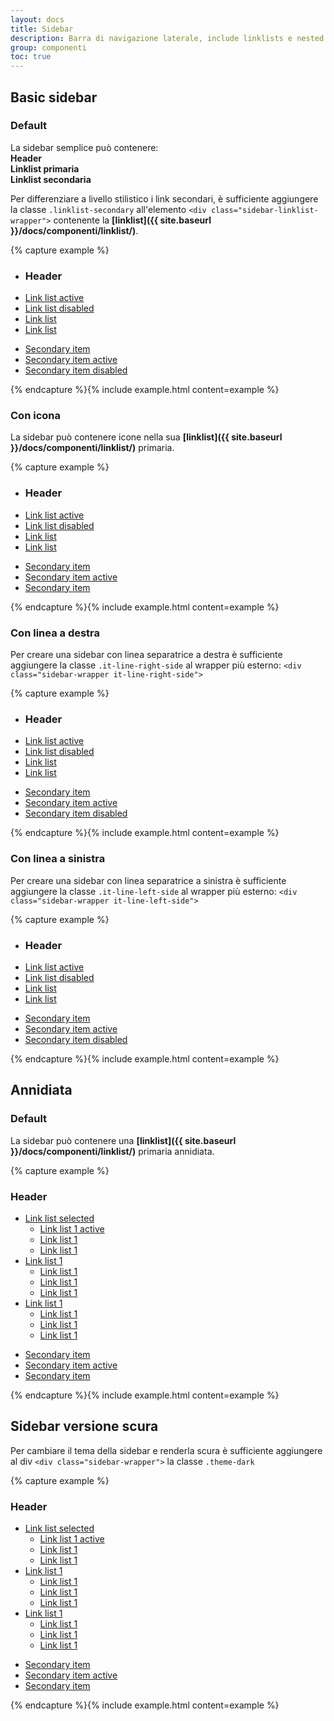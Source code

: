 ```yaml
---
layout: docs
title: Sidebar
description: Barra di navigazione laterale, include linklists e nested linklists.
group: componenti
toc: true
---
```


## Basic sidebar
### Default

La sidebar semplice può contenere:  
**Header**  
**Linklist primaria**  
**Linklist secondaria**  

Per differenziare a livello stilistico i link secondari, è sufficiente aggiungere la classe `.linklist-secondary` all'elemento `<div class="sidebar-linklist-wrapper">` contenente la **[linklist]({{ site.baseurl }}/docs/componenti/linklist/)**.

{% capture example %}
<div class="sidebar-wrapper">
  <div class="sidebar-linklist-wrapper">
    <div class="link-list-wrapper">
      <ul class="link-list">
        <li>
          <h3>Header </h3>
        </li>
        <li><a class="list-item medium active" href="#"><span>Link list active </span></a>
        </li>
        <li><a class="list-item medium disabled" href="#"><span>Link list disabled </span></a>
        </li>
        <li><a class="list-item medium" href="#"><span>Link list</span></a>
        </li>
        <li><a class="list-item medium" href="#"><span>Link list</span></a>
        </li>
      </ul>
    </div>
  </div>
  <div class="sidebar-linklist-wrapper linklist-secondary">
    <div class="link-list-wrapper">
      <ul class="link-list">
        <li><a class="list-item" href="#"><span>Secondary item </span></a>
        </li>
        <li><a class="list-item active" href="#"><span>Secondary item active </span></a>
        </li>
        <li><a class="list-item disabled" href="#"><span>Secondary item disabled </span></a>
        </li>
      </ul>
    </div>
  </div>
</div>
{% endcapture %}{% include example.html content=example %}

### Con icona

La sidebar può contenere icone nella sua **[linklist]({{ site.baseurl }}/docs/componenti/linklist/)** primaria.

{% capture example %}
<div class="sidebar-wrapper">
  <div class="sidebar-linklist-wrapper">
    <div class="link-list-wrapper">
      <ul class="link-list">
        <li>
          <h3>Header </h3>
        </li>
        <li><a class="list-item medium active left-icon" href="#"><i class="it-favorite left" aria-hidden="true"> </i><span>Link list active </span></a>
        </li>
        <li><a class="list-item medium disabled left-icon" href="#"><i class="it-favorite left" aria-hidden="true"> </i><span>Link list disabled </span></a>
        </li>
        <li><a class="list-item medium left-icon" href="#"><i class="it-favorite left" aria-hidden="true"> </i><span>Link list</span></a>
        </li>
        <li><a class="list-item medium left-icon" href="#"><i class="it-favorite left" aria-hidden="true"> </i><span>Link list</span></a>
        </li>
      </ul>
    </div>
  </div>
  <div class="sidebar-linklist-wrapper linklist-secondary">
    <div class="link-list-wrapper">
      <ul class="link-list">
        <li><a class="list-item" href="#"><span>Secondary item </span></a>
        </li>
        <li><a class="list-item active" href="#"><span>Secondary item active </span></a>
        </li>
        <li><a class="list-item" href="#"><span>Secondary item </span></a>
        </li>
      </ul>
    </div>
  </div>
</div>
{% endcapture %}{% include example.html content=example %}

### Con linea a destra

Per creare una sidebar con linea separatrice a destra è sufficiente aggiungere la classe `.it-line-right-side` al wrapper più esterno: `<div class="sidebar-wrapper it-line-right-side">`

{% capture example %}
<div class="sidebar-wrapper it-line-right-side">
  <div class="sidebar-linklist-wrapper">
    <div class="link-list-wrapper">
      <ul class="link-list">
        <li>
          <h3>Header </h3>
        </li>
        <li><a class="list-item medium active" href="#"><span>Link list active </span></a>
        </li>
        <li><a class="list-item medium disabled" href="#"><span>Link list disabled </span></a>
        </li>
        <li><a class="list-item medium" href="#"><span>Link list</span></a>
        </li>
        <li><a class="list-item medium" href="#"><span>Link list</span></a>
        </li>
      </ul>
    </div>
  </div>
  <div class="sidebar-linklist-wrapper linklist-secondary">
    <div class="link-list-wrapper">
      <ul class="link-list">
        <li><a class="list-item" href="#"><span>Secondary item </span></a>
        </li>
        <li><a class="list-item active" href="#"><span>Secondary item active </span></a>
        </li>
        <li><a class="list-item disabled" href="#"><span>Secondary item disabled </span></a>
        </li>
      </ul>
    </div>
  </div>
</div>
{% endcapture %}{% include example.html content=example %}

### Con linea a sinistra

Per creare una sidebar con linea separatrice a sinistra è sufficiente aggiungere la classe `.it-line-left-side` al wrapper più esterno: `<div class="sidebar-wrapper it-line-left-side">`

{% capture example %}
<div class="sidebar-wrapper it-line-left-side">
  <div class="sidebar-linklist-wrapper">
    <div class="link-list-wrapper">
      <ul class="link-list">
        <li>
          <h3>Header </h3>
        </li>
        <li><a class="list-item medium active" href="#"><span>Link list active </span></a>
        </li>
        <li><a class="list-item medium disabled" href="#"><span>Link list disabled </span></a>
        </li>
        <li><a class="list-item medium" href="#"><span>Link list</span></a>
        </li>
        <li><a class="list-item medium" href="#"><span>Link list</span></a>
        </li>
      </ul>
    </div>
  </div>
  <div class="sidebar-linklist-wrapper linklist-secondary">
    <div class="link-list-wrapper">
      <ul class="link-list">
        <li><a class="list-item" href="#"><span>Secondary item </span></a>
        </li>
        <li><a class="list-item active" href="#"><span>Secondary item active </span></a>
        </li>
        <li><a class="list-item disabled" href="#"><span>Secondary item disabled </span></a>
        </li>
      </ul>
    </div>
  </div>
</div>
{% endcapture %}{% include example.html content=example %}

## Annidiata
### Default

La sidebar può contenere una **[linklist]({{ site.baseurl }}/docs/componenti/linklist/)** primaria annidiata.

{% capture example %}
<div class="sidebar-wrapper">
  <h3>Header</h3>
  <div class="sidebar-linklist-wrapper">
    <div class="link-list-wrapper">
      <ul class="link-list">
        <li>
          <a class="list-item large medium right-icon active" href="#collapseOne" data-toggle="collapse" aria-expanded="true" aria-controls="collapseOne"><span>Link list selected </span><i class="it-expand right" aria-hidden="true"> </i></a>
          <ul class="link-sublist collapse show" id="collapseOne">
            <li><a class="list-item active" href="#"><span>Link list 1 active </span></a>
            </li>
            <li><a class="list-item" href="#"><span>Link list 1 </span></a>
            </li>
            <li><a class="list-item" href="#"><span>Link list 1 </span></a>
            </li>
          </ul>
        </li>
        <li>
          <a class="list-item large medium right-icon" href="#collapseTwo" data-toggle="collapse" aria-expanded="false" aria-controls="collapseTwo"><span>Link list 1 </span><i class="it-expand right" aria-hidden="true"> </i></a>
          <ul class="link-sublist collapse" id="collapseTwo">
            <li><a class="list-item" href="#"><span>Link list 1 </span></a>
            </li>
            <li><a class="list-item" href="#"><span>Link list 1 </span></a>
            </li>
            <li><a class="list-item" href="#"><span>Link list 1 </span></a>
            </li>
          </ul>
        </li>
        <li>
          <a class="list-item large medium right-icon" href="#collapseThree" data-toggle="collapse" aria-expanded="false" aria-controls="collapseThree"><span>Link list 1 </span><i class="it-expand right" aria-hidden="true"> </i></a>
          <ul class="link-sublist collapse" id="collapseThree">
            <li><a class="list-item" href="#"><span>Link list 1 </span></a>
            </li>
            <li><a class="list-item" href="#"><span>Link list 1 </span></a>
            </li>
            <li><a class="list-item" href="#"><span>Link list 1 </span></a>
            </li>
          </ul>
        </li>
      </ul>
    </div>
  </div>
  <div class="sidebar-linklist-wrapper linklist-secondary">
    <div class="link-list-wrapper">
      <ul class="link-list">
        <li><a class="list-item" href="#"><span>Secondary item </span></a>
        </li>
        <li><a class="list-item active" href="#link 2"><span>Secondary item active </span></a>
        </li>
        <li><a class="list-item" href="#link 3"><span>Secondary item </span></a>
        </li>
      </ul>
    </div>
  </div>
</div>
{% endcapture %}{% include example.html content=example %}

## Sidebar versione scura

Per cambiare il tema della sidebar e renderla scura è sufficiente aggiungere al div `<div class="sidebar-wrapper">` la classe `.theme-dark`

{% capture example %}
<div class="sidebar-wrapper theme-dark">
  <h3>Header</h3>
  <div class="sidebar-linklist-wrapper">
    <div class="link-list-wrapper">
      <ul class="link-list">
        <li>
          <a class="list-item large medium right-icon active" href="#collapseOne" data-toggle="collapse" aria-expanded="true" aria-controls="collapseOne"><span>Link list selected </span><i class="it-expand right" aria-hidden="true"> </i></a>
          <ul class="link-sublist collapse show" id="collapseOne">
            <li><a class="list-item active" href="#"><span>Link list 1 active </span></a>
            </li>
            <li><a class="list-item" href="#"><span>Link list 1 </span></a>
            </li>
            <li><a class="list-item" href="#"><span>Link list 1 </span></a>
            </li>
          </ul>
        </li>
        <li>
          <a class="list-item large medium right-icon" href="#collapseTwo" data-toggle="collapse" aria-expanded="false" aria-controls="collapseTwo"><span>Link list 1 </span><i class="it-expand right" aria-hidden="true"> </i></a>
          <ul class="link-sublist collapse" id="collapseTwo">
            <li><a class="list-item" href="#"><span>Link list 1 </span></a>
            </li>
            <li><a class="list-item" href="#"><span>Link list 1 </span></a>
            </li>
            <li><a class="list-item" href="#"><span>Link list 1 </span></a>
            </li>
          </ul>
        </li>
        <li>
          <a class="list-item large medium right-icon" href="#collapseThree" data-toggle="collapse" aria-expanded="false" aria-controls="collapseThree"><span>Link list 1 </span><i class="it-expand right" aria-hidden="true"> </i></a>
          <ul class="link-sublist collapse" id="collapseThree">
            <li><a class="list-item" href="#"><span>Link list 1 </span></a>
            </li>
            <li><a class="list-item" href="#"><span>Link list 1 </span></a>
            </li>
            <li><a class="list-item" href="#"><span>Link list 1 </span></a>
            </li>
          </ul>
        </li>
      </ul>
    </div>
  </div>
  <div class="sidebar-linklist-wrapper linklist-secondary">
    <div class="link-list-wrapper">
      <ul class="link-list">
        <li><a class="list-item" href="#"><span>Secondary item </span></a>
        </li>
        <li><a class="list-item active" href="#link 2"><span>Secondary item active </span></a>
        </li>
        <li><a class="list-item" href="#link 3"><span>Secondary item </span></a>
        </li>
      </ul>
    </div>
  </div>
</div>
{% endcapture %}{% include example.html content=example %}

